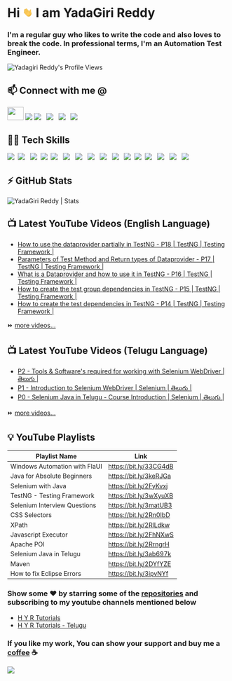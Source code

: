 # Hi <img src="https://raw.githubusercontent.com/ABSphreak/ABSphreak/master/gifs/Hi.gif" width="23px"> I am YadaGiri Reddy

### I'm a regular guy who likes to write the code and also loves to break the code. In professional terms, I'm an Automation Test Engineer.

![Yadagiri Reddy's Profile Views](https://komarev.com/ghpvc/?username=YadaGiriReddy&color=green)

## 📫 Connect with me @
[<img height="30" width="37" src = "https://cdn.worldvectorlogo.com/logos/youtube-icon.svg">](https://www.youtube.com/c/HYRTutorials/) 
[<img height="30" src="https://cdn.worldvectorlogo.com/logos/twitter-6.svg" />](https://twitter.com/ReddyYada)
[<img height="30" src="https://cdn.worldvectorlogo.com/logos/linkedin-icon-2.svg" />](https://www.linkedin.com/in/hyadagirireddy/) &nbsp;
[<img height="30" src="https://cdn.worldvectorlogo.com/logos/facebook-3.svg" />](https://www.facebook.com/hyadagirireddy)
&nbsp;
[<img height="30" src="https://cdn.worldvectorlogo.com/logos/instagram-2-1.svg" />](https://www.instagram.com/yadagirireddy_h/) &nbsp;
[<img height="30" src="https://cdn.worldvectorlogo.com/logos/telegram.svg" />](https://t.me/hyrtutorials)

## 👩‍💻 Tech Skills 
[<img height="35" src="https://cdn.iconscout.com/icon/free/png-512/java-43-569305.png" />](https://www.oracle.com/in/java/)&nbsp;
[<img height="30" src="https://seeklogo.com/images/C/c-sharp-c-logo-02F17714BA-seeklogo.com.png" />](https://docs.microsoft.com/en-us/dotnet/csharp/tour-of-csharp/)&nbsp;&nbsp;
[<img height="30" src="https://upload.wikimedia.org/wikipedia/commons/thumb/9/99/Unofficial_JavaScript_logo_2.svg/480px-Unofficial_JavaScript_logo_2.svg.png" />](https://www.javascript.com/)&nbsp;
[<img height="30" src="https://cdn.icon-icons.com/icons2/2107/PNG/512/file_type_maven_icon_130397.png" />](https://maven.apache.org/)&nbsp;
[<img height="30" src="https://upload.wikimedia.org/wikipedia/commons/thumb/e/e9/Jenkins_logo.svg/1200px-Jenkins_logo.svg.png" />](https://www.jenkins.io/)&nbsp;&nbsp;
[<img height="30" src="https://www.selenium.dev/images/selenium_logo_square_green.png" />](https://www.selenium.dev/)&nbsp;&nbsp;
[<img height="30" src="https://i0.wp.com/www.vexevsolutions.com/wp-content/uploads/2018/10/cucumber-logo-png-transparent.png?ssl=1" />](https://cucumber.io/)&nbsp;&nbsp;
[<img height="30" src="https://icons-for-free.com/iconfiles/png/512/cypress-1324440144114984250.png" />](https://www.cypress.io/)&nbsp;&nbsp;
[<img height="30" src="https://www.nuget.org/profiles/specflow/avatar?imageSize=512" />](https://specflow.org/)&nbsp;&nbsp;
[<img height="30" src="https://avatars.githubusercontent.com/u/57663982?s=400&v=4" />](https://github.com/FlaUI/FlaUI)&nbsp;&nbsp;
[<img height="30" src="https://git-scm.com/images/logos/downloads/Git-Icon-1788C.png" />](https://git-scm.com/)&nbsp;
[<img height="30" src="https://github.githubassets.com/images/modules/logos_page/Octocat.png" />](https://github.com/)&nbsp;
[<img height="30" src="https://blog.bandhosting.nl/storage/blog/logo-square.png" />](https://about.gitlab.com/)&nbsp;&nbsp;
[<img height="30" src="https://user-images.githubusercontent.com/45159366/57836466-a1be6800-7775-11e9-9dc3-99a19b647b6b.png" />](https://en.wikipedia.org/wiki/SQL)&nbsp;&nbsp;
[<img height="30" src="https://upload.wikimedia.org/wikipedia/commons/thumb/5/5f/Windows_logo_-_2012.svg/1200px-Windows_logo_-_2012.svg.png" />](https://www.microsoft.com/en-in/windows)&nbsp;&nbsp;
[<img height="30" src="https://upload.wikimedia.org/wikipedia/commons/thumb/3/35/Tux.svg/1200px-Tux.svg.png" />](https://www.linux.org/)


## ⚡ GitHub Stats
<img src="https://github-readme-stats.vercel.app/api?username=YadaGiriReddy&theme=dark&show_icons=true&hide=contribs,prs" alt="YadaGiri Reddy | Stats" />


## 📺 Latest YouTube Videos (English Language)

<!-- YOUTUBE:START -->
- [How to use the dataprovider partially in TestNG - P18 | TestNG | Testing Framework |](https://www.youtube.com/watch?v=do0Bql_QVhg)
- [Parameters of Test Method and Return types of Dataprovider - P17 | TestNG | Testing Framework |](https://www.youtube.com/watch?v=90_Pv6ixtj0)
- [What is a Dataprovider and how to use it in TestNG - P16 | TestNG | Testing Framework |](https://www.youtube.com/watch?v=Zi1U-8qvWSs)
- [How to create the test group dependencies in TestNG - P15 | TestNG | Testing Framework |](https://www.youtube.com/watch?v=_0kSbiOOnO4)
- [How to create the test dependencies in TestNG - P14 | TestNG | Testing Framework |](https://www.youtube.com/watch?v=QOF4t3UfgUI)
<!-- YOUTUBE:END -->
⏩ [more videos...](https://www.youtube.com/c/HYRTutorials/videos)

## 📺 Latest YouTube Videos (Telugu Language)

<!-- YOUTUBETELUGU:START -->
- [P2 - Tools &amp; Software&#39;s required for working with Selenium WebDriver | తెలుగు |](https://www.youtube.com/watch?v=8YjPP3JMQ8w)
- [P1 - Introduction to Selenium WebDriver | Selenium | తెలుగు |](https://www.youtube.com/watch?v=ItHM9NhtVpE)
- [P0 - Selenium Java in Telugu - Course Introduction | Selenium | తెలుగు |](https://www.youtube.com/watch?v=Jto7decWdpQ)
<!-- YOUTUBETELUGU:END -->
⏩ [more videos...](https://www.youtube.com/channel/UC1Bbtdbpfert8leeKx2mssw/videos)

## 💡 YouTube Playlists
| Playlist Name  | Link   |
| ------------- |-------------|
| Windows Automation with FlaUI |https://bit.ly/33CG4dB |
| Java for Absolute Beginners | https://bit.ly/3keRJGa |
| Selenium with Java     | https://bit.ly/2FyKvxj |
| TestNG - Testing Framework | https://bit.ly/3wXyuXB |
| Selenium Interview Questions | https://bit.ly/3matUB3 |
| CSS Selectors | https://bit.ly/2Rn0IbD |
| XPath | https://bit.ly/2RlLdkw |
| Javascript Executor | https://bit.ly/2FhNXwS |
| Apache POI | https://bit.ly/2RrngrH |
| Selenium Java in Telugu | https://bit.ly/3ab697k |
| Maven | https://bit.ly/2DYfYZE |
| How to fix Eclipse Errors |https://bit.ly/3ipvNYf |

### Show some  ❤️  by starring some of the <a href="https://github.com/YadaGiriReddy?tab=repositories">repositories</a> and subscribing to my youtube channels mentioned below
* <a href="https://www.youtube.com/c/HYRTutorials">H Y R Tutorials</a> 
* <a href="https://www.youtube.com/channel/UC1Bbtdbpfert8leeKx2mssw">H Y R Tutorials - Telugu</a>

### If you like my work, You can show your support and buy me a <a href="https://www.buymeacoffee.com/yadagirireddy">coffee</a> ☕

<img height="200" src="https://10mfh.com/wp-content/uploads/2017/03/baby-groot.gif" />
<!--
**YadaGiriReddy/YadagiriReddy** is a ✨ _special_ ✨ repository because its `README.md` (this file) appears on your GitHub profile.

Here are some ideas to get you started:

- 🔭 I’m currently working on ...
- 🌱 I’m currently learning ...
- 👯 I’m looking to collaborate on ...
- 🤔 I’m looking for help with ...
- 💬 Ask me about ...
- 📫 How to reach me: ...
- 😄 Pronouns: ...
- ⚡ Fun fact: ...
-->
